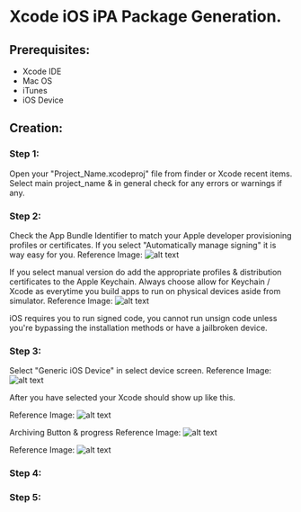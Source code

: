 # Xcode iOS iPA Package Generation.


## Prerequisites: 

* Xcode IDE
* Mac OS 
* iTunes
* iOS Device



## Creation: 

### Step 1:
Open your "Project_Name.xcodeproj" file from finder or Xcode recent items.
Select main project_name & in general check for any errors or warnings if any.

### Step 2: 
Check the App Bundle Identifier to match your Apple developer provisioning profiles or certificates.
If you select "Automatically manage signing" it is way easy for you.
Reference Image: 
![alt text][image]

[image]: https://github.com/SensehacK/iOSDocumentation/blob/master/iOSiPAAssets/automatic_Signing.png "Automatic Signing Kautilya"


If you select manual version do add the appropriate profiles & distribution certificates to the Apple Keychain.
Always choose allow for Keychain / Xcode as everytime you build apps to run on physical devices aside from simulator.
Reference Image: 
![alt text][image2]

[image2]: https://github.com/SensehacK/iOSDocumentation/blob/master/iOSiPAAssets/manual_Signing.png "Manual Signing Kautilya"

iOS requires you to run signed code, you cannot run unsign code unless you're bypassing the installation methods or have a jailbroken device.


### Step 3: 
Select "Generic iOS Device" in select device screen.
Reference Image: 
![alt text][image3]

[image3]: https://github.com/SensehacK/iOSDocumentation/blob/master/iOSiPAAssets/select_Generic_iOS_Device.png "select_Generic_iOS_Device Kautilya"

After you have selected your Xcode should show up like this.


Reference Image: 
![alt text][image4]

[image4]: https://github.com/SensehacK/iOSDocumentation/blob/master/iOSiPAAssets/selected_generic_device.png "selected generic device Kautilya"


Archiving Button & progress 
Reference Image: 
![alt text][image5]

[image5]: https://github.com/SensehacK/iOSDocumentation/blob/master/iOSiPAAssets/archive_progress.png "selected generic device Kautilya"

Reference Image: 
![alt text][image6]

[image6]: https://github.com/SensehacK/iOSDocumentation/blob/master/iOSiPAAssets/product_archive.png "selected generic device Kautilya"




### Step 4: 

### Step 5: 